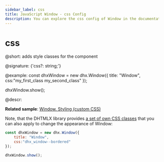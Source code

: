```yaml
---
sidebar_label: css
title: JavaScript Window - css Config 
description: You can explore the css config of Window in the documentation of the DHTMLX JavaScript UI library. Browse developer guides and API reference, try out code examples and live demos, and download a free 30-day evaluation version of DHTMLX Suite 7.
---
```


# css

@short: adds style classes for the component

@signature: {'css?: string;'}

@example:
const dhxWindow = new dhx.Window({
    title: "Window", 
    css:"my_first_class my_second_class"
}); 

dhxWindow.show();

@descr:

**Related sample**: [Window. Styling (custom CSS)](https://snippet.dhtmlx.com/t5mvhwx8)

Note, that the DHTMLX library provides [a set of own CSS classes](helpers/base_elements.md#list-of-css-classes-for-styling-a-widget) that you can also apply to change the appearance of Window:

~~~js
const dhxWindow = new dhx.Window({
    title: "Window", 
    css:"dhx_window--bordered"
}); 

dhxWindow.show();
~~~

[comment]: # (@related: window/how_to_start.md window/customization.md#styling)
